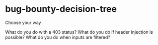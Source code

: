 # bug-bounty-decision-tree

Choose your way 

What do you do with a 403 status? 
What do you do if header injection is possible? 
What do you do when inputs are filtered? 

